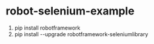 # robot-selenium-example

1. pip install robotframework
2. pip install --upgrade robotframework-seleniumlibrary
